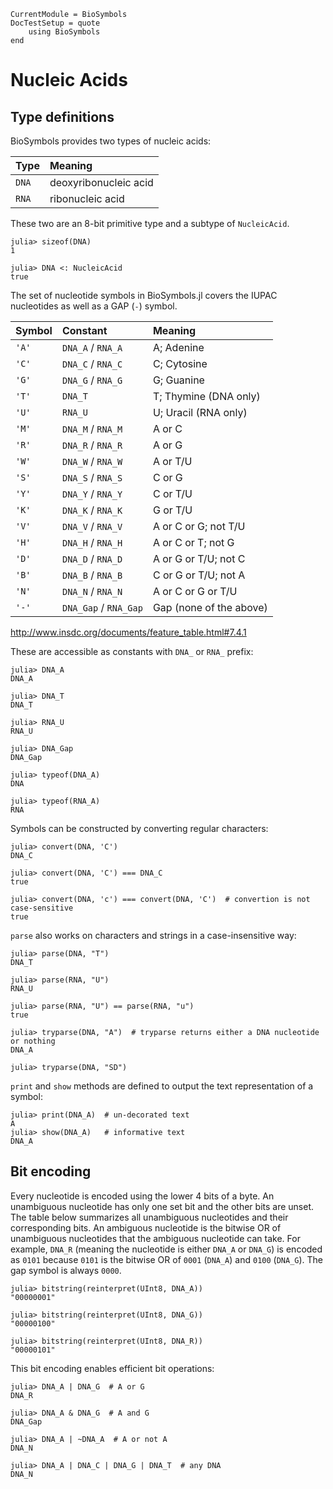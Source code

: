 ```@meta
CurrentModule = BioSymbols
DocTestSetup = quote
    using BioSymbols
end
```

Nucleic Acids
=============

Type definitions
----------------

BioSymbols provides two types of nucleic acids:

| Type  | Meaning               |
| :---- | :-------------------- |
| `DNA` | deoxyribonucleic acid |
| `RNA` | ribonucleic acid      |

These two are an 8-bit primitive type and a subtype of `NucleicAcid`.

```jldoctest
julia> sizeof(DNA)
1

julia> DNA <: NucleicAcid
true

```

The set of nucleotide symbols in BioSymbols.jl covers the IUPAC nucleotides
as well as a GAP (`-`) symbol.

| Symbol | Constant              | Meaning                    |
| :----- | :-------------------- | :------------------------- |
| `'A'`  | `DNA_A` / `RNA_A`     | A; Adenine                 |
| `'C'`  | `DNA_C` / `RNA_C`     | C; Cytosine                |
| `'G'`  | `DNA_G` / `RNA_G`     | G; Guanine                 |
| `'T'`  | `DNA_T`               | T; Thymine (DNA only)      |
| `'U'`  | `RNA_U`               | U; Uracil (RNA only)       |
| `'M'`  | `DNA_M` / `RNA_M`     | A or C                     |
| `'R'`  | `DNA_R` / `RNA_R`     | A or G                     |
| `'W'`  | `DNA_W` / `RNA_W`     | A or T/U                   |
| `'S'`  | `DNA_S` / `RNA_S`     | C or G                     |
| `'Y'`  | `DNA_Y` / `RNA_Y`     | C or T/U                   |
| `'K'`  | `DNA_K` / `RNA_K`     | G or T/U                   |
| `'V'`  | `DNA_V` / `RNA_V`     | A or C or G; not T/U       |
| `'H'`  | `DNA_H` / `RNA_H`     | A or C or T; not G         |
| `'D'`  | `DNA_D` / `RNA_D`     | A or G or T/U; not C       |
| `'B'`  | `DNA_B` / `RNA_B`     | C or G or T/U; not A       |
| `'N'`  | `DNA_N` / `RNA_N`     | A or C or G or T/U         |
| `'-'`  | `DNA_Gap` / `RNA_Gap` | Gap (none of the above)    |

<http://www.insdc.org/documents/feature_table.html#7.4.1>

These are accessible as constants with `DNA_` or `RNA_` prefix:
```jldoctest
julia> DNA_A
DNA_A

julia> DNA_T
DNA_T

julia> RNA_U
RNA_U

julia> DNA_Gap
DNA_Gap

julia> typeof(DNA_A)
DNA

julia> typeof(RNA_A)
RNA

```

Symbols can be constructed by converting regular characters:
```jldoctest
julia> convert(DNA, 'C')
DNA_C

julia> convert(DNA, 'C') === DNA_C
true

julia> convert(DNA, 'c') === convert(DNA, 'C')  # convertion is not case-sensitive
true

```

`parse` also works on characters and strings in a case-insensitive way:
```jldoctest
julia> parse(DNA, "T")
DNA_T

julia> parse(RNA, "U")
RNA_U

julia> parse(RNA, "U") == parse(RNA, "u")
true

julia> tryparse(DNA, "A")  # tryparse returns either a DNA nucleotide or nothing
DNA_A

julia> tryparse(DNA, "SD")

```


`print` and `show` methods are defined to output the text representation of a symbol:
```jldoctest
julia> print(DNA_A)  # un-decorated text
A
julia> show(DNA_A)   # informative text
DNA_A
```


Bit encoding
------------

Every nucleotide is encoded using the lower 4 bits of a byte. An unambiguous
nucleotide has only one set bit and the other bits are unset. The table below
summarizes all unambiguous nucleotides and their corresponding bits. An
ambiguous nucleotide is the bitwise OR of unambiguous nucleotides that the
ambiguous nucleotide can take. For example, `DNA_R` (meaning the nucleotide is
either `DNA_A` or `DNA_G`) is encoded as `0101` because `0101` is the bitwise OR
of `0001` (`DNA_A`) and `0100` (`DNA_G`). The gap symbol is always `0000`.

```jldoctest
julia> bitstring(reinterpret(UInt8, DNA_A))
"00000001"

julia> bitstring(reinterpret(UInt8, DNA_G))
"00000100"

julia> bitstring(reinterpret(UInt8, DNA_R))
"00000101"

```

This bit encoding enables efficient bit operations:

```jldoctest
julia> DNA_A | DNA_G  # A or G
DNA_R

julia> DNA_A & DNA_G  # A and G
DNA_Gap

julia> DNA_A | ~DNA_A  # A or not A
DNA_N

julia> DNA_A | DNA_C | DNA_G | DNA_T  # any DNA
DNA_N

```
